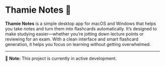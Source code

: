 # Thamie Notes 📝

**Thamie Notes** is a simple desktop app for macOS and Windows that helps you take notes and turn them into flashcards automatically. It’s designed to make studying easier—whether you’re jotting down lecture points or reviewing for an exam. With a clean interface and smart flashcard generation, it helps you focus on learning without getting overwhelmed.

---

🚧 **Note:** This project is currently in active development.
